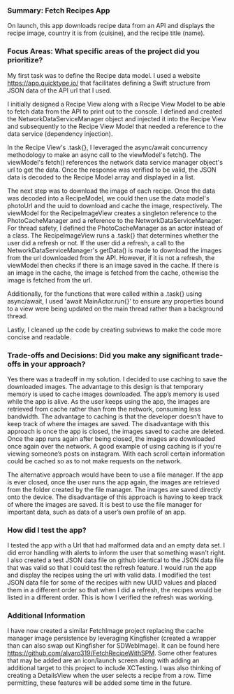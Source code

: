 ### Summary: Fetch Recipes App

On launch, this app downloads recipe data from an API and displays the recipe image, country it is from (cuisine), and the recipe title (name). 

### Focus Areas: What specific areas of the project did you prioritize?

My first task was to define the Recipe data model. I used a website https://app.quicktype.io/ that facilitates defining a Swift structure from JSON data of the API url that I used.

I initially designed a Recipe View along with a Recipe View Model to be able to fetch data from the API to print out to the console. I defined and created the NetworkDataServiceManager object and injected it into the Recipe View and subsequently to the Recipe View Model that needed a reference to the data service (dependency injection).

In the Recipe View's .task{}, I leveraged the async/await concurrency methodology to make an async call to the viewModel's fetch(). The viewModel's fetch() references the network data service manager object's url to get the data. Once the response was verified to be valid, the JSON data is decoded to the Recipe Model array and displayed in a list. 

The next step was to download the image of each recipe. Once the data was decoded into a RecipeModel, we could then use the data model's photoUrl and the uuid to download and cache the image, respectively. The viewModel for the RecipeImageView creates a singleton reference to the PhotoCacheManager and a reference to the NetworkDataServiceManager. For thread safety, I defined the PhotoCacheManager as an actor instead of a class. The RecipeImageView runs a .task{} that determines whether the user did a refresh or not. If the user did a refresh, a call to the NetworkDataServiceManager's getData() is made to download the images from the url downloaded from the API. However, if it is not a refresh, the viewModel then checks if there is an image saved in the cache. If there is an image in the cache, the image is fetched from the cache, othewise the image is fetched from the url. 

Additionally, for the functions that were called within a .task{} using async/await, I used 'await MainActor.run{}' to ensure any properties bound to a view were being updated on the main thread rather than a background thread.

Lastly, I cleaned up the code by creating subviews to make the code more concise and readable. 

### Trade-offs and Decisions: Did you make any significant trade-offs in your approach?

Yes there was a tradeoff in my solution. I decided to use caching to save the downloaded images. The advantage to this design is that temporary memory is used to cache images downloaded. The app’s memory is used while the app is alive. As the user keeps using the app, the images are retrieved from cache rather than from the network, consuming less bandwidth. The advantage to caching is that the developer doesn’t have to keep track of where the images are saved. The disadvantage with this approach is once the app is closed, the images saved to cache are deleted. Once the app runs again after being closed, the images are downloaded once again over the network. A good example of using caching is if you’re viewing someone’s posts on instagram. With each scroll certain information could be cached so as to not make requests on the network.

The alternative approach would have been to use a file manager. If the app is ever closed, once the user runs the app again, the images are retrieved from the folder created by the file manager. The images are saved directly onto the device. The disadvantage of this approach is having to keep track of where the images are saved. It is best to use the file manager for important data, such as data of a user’s own profile of an app.

### How did I test the app?

I tested the app with a Url that had malformed data and an empty data set. I did error handling with alerts to inform the user that something wasn't right. I also created a test JSON data file on github identical to the JSON data file that was valid so that I could test the refresh feature. I would run the app and display the recipes using the url with valid data. I modified the test JSON data file for some of the recipes with new UUID values and placed them in a different order so that when I did a refresh, the recipes would be listed in a different order. This is how I verified the refresh was working. 

### Additional Information

I have now created a similar FetchImage project replacing the cache manager image persistence by leveraging Kingfisher (created a wrapper than can also swap out Kingfisher for SDWebImage). It can be found here https://github.com/alvaro319/FetchRecipeWithSPM. Some other features that may be added are an icon/launch screen along with adding an additional target to this project to include XCTesting. I was also thinking of creating a DetailsView when the user selects a recipe from a row. Time permitting, these features will be added some time in the future.
